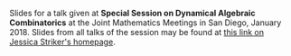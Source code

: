 Slides for a talk given at **Special Session on Dynamical Algebraic Combinatorics** at the Joint Mathematics Meetings in San Diego, January 2018. Slides from all talks of the session may be found at [this link on Jessica Striker's homepage](https://www.ndsu.edu/pubweb/~striker/JMM2018.html). 
